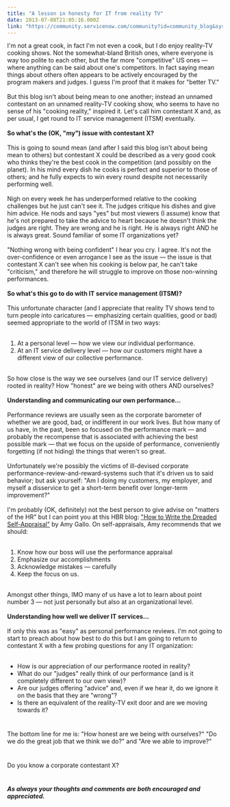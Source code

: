 ```yaml
---
title: "A lesson in honesty for IT from reality TV"
date: 2013-07-08T21:05:16.000Z
link: "https://community.servicenow.com/community?id=community_blog&sys_id=b04daee5dbd0dbc01dcaf3231f961994"
---
```

<p>I'm not a great cook, in fact I'm not even a cook, but I do enjoy reality-TV cooking shows. Not the somewhat-bland British ones, where everyone is way too polite to each other, but the far more "competitive" US ones — where anything can be said about one's competitors. In fact saying mean things about others often appears to be actively encouraged by the program makers and judges. I guess I'm proof that it makes for "better TV."<br/><br/>But this blog isn't about being mean to one another; instead an unnamed contestant on an unnamed reality-TV cooking show, who seems to have no sense of his "cooking reality," inspired it. Let's call him contestant X and, as per usual, I get round to IT service management (ITSM) eventually.<br/><br/><strong>So what's the (OK, "my") issue with contestant X?</strong><br/><br/>This is going to sound mean (and after I said this blog isn't about being mean to others) but contestant X could be described as a very good cook who thinks they're the best cook in the competition (and possibly on the planet). In his mind every dish he cooks is perfect and superior to those of others; and he fully expects to win every round despite not necessarily performing well.<br/><br/>Nigh on every week he has underperformed relative to the cooking challenges but he just can't see it. The judges critique his dishes and give him advice. He nods and says "yes" but most viewers (I assume) know that he's not prepared to take the advice to heart because he doesn't think the judges are right. They are wrong and he is right. He is always right AND he is always great. Sound familiar of some IT organizations yet?<br/><br/>"Nothing wrong with being confident" I hear you cry. I agree. It's not the over-confidence or even arrogance I see as the issue — the issue is that contestant X can't see when his cooking is below par, he can't take "criticism," and therefore he will struggle to improve on those non-winning performances.<br/><br/><strong>So what's this go to do with IT service management (ITSM)?</strong><br/><br/>This unfortunate character (and I appreciate that reality TV shows tend to turn people into caricatures — emphasizing certain qualities, good or bad) seemed appropriate to the world of ITSM in two ways:<br/><br/></p><ol><li>At a personal level — how we view our individual performance.</li><li>At an IT service delivery level — how our customers might have a different view of our collective performance.</li></ol><p><br/>So how close is the way we see ourselves (and our IT service delivery) rooted in reality? How "honest" are we being with others AND ourselves?<br/><br/><strong>Understanding and communicating our own performance...</strong><br/><br/>Performance reviews are usually seen as the corporate barometer of whether we are good, bad, or indifferent in our work lives. But how many of us have, in the past, been so focused on the performance mark — and probably the recompense that is associated with achieving the best possible mark — that we focus on the upside of performance, conveniently forgetting (if not hiding) the things that weren't so great.<br/><br/>Unfortunately we're possibly the victims of ill-devised corporate performance-review-and-reward-systems such that it's driven us to said behavior; but ask yourself: "Am I doing my customers, my employer, and myself a disservice to get a short-term benefit over longer-term improvement?"<br/><br/>I'm probably (OK, definitely) not the best person to give advise on "matters of the HR" but I can point you at this HBR blog: <a title="" _jive_internal="true" href="/blog/ http:/blogs.hbr.org/hmu/2013/03/how-to-write-the-dreaded-self-appraisal.html" rel="nofollow" target="_blank">"How to Write the Dreaded Self-Appraisal"</a> by Amy Gallo. On self-appraisals, Amy recommends that we should:<br/><br/></p><ol><li>Know how our boss will use the performance appraisal</li><li>Emphasize our accomplishments</li><li>Acknowledge mistakes — carefully</li><li>Keep the focus on us.</li></ol><p><br/>Amongst other things, IMO many of us have a lot to learn about point number 3 — not just personally but also at an organizational level.<br/><br/><strong>Understanding how well we deliver IT services...</strong><br/><br/>If only this was as "easy" as personal performance reviews. I'm not going to start to preach about how best to do this but I am going to return to contestant X with a few probing questions for any IT organization:<br/><br/></p><ul><li>How is our appreciation of our performance rooted in reality?</li><li>What do our "judges" really think of our performance (and is it completely different to our own view)?</li><li>Are our judges offering "advice" and, even if we hear it, do we ignore it on the basis that they are "wrong"?</li><li>Is there an equivalent of the reality-TV exit door and are we moving towards it?</li></ul><p style="min-height: 8pt; height: 8pt; padding: 0px;">  </p><p>The bottom line for me is: "How honest are we being with ourselves?" "Do we do the great job that we think we do?" and "Are we able to improve?"</p><p style="min-height: 8pt; height: 8pt; padding: 0px;">  </p><p>Do you know a corporate contestant X?</p><p style="min-height: 8pt; height: 8pt; padding: 0px;">  </p><p><em><strong>As always your thoughts and comments are both encouraged and appreciated.</strong></em></p>